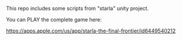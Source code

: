 This repo includes some scripts from "starla" unity project.

You can PLAY the complete game here:

https://apps.apple.com/us/app/starla-the-final-frontier/id6449540212
